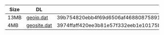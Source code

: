 |    Size   |     DL  | sha512sum |
|  ---  |  ---  |  ---  |
| 13MB | [geoip.dat](https://cdn.jsdelivr.net/gh/googleians/Rules@main/geoip.dat) | 39b754820ebb4f69d6506af468808758917101d101732d3894c5af3234b13cf12d941c814f085e4303a860aeb03e396c4314558c544dcd70a2097ed9837a87d8 |
| 4MB | [geosite.dat](https://cdn.jsdelivr.net/gh/googleians/Rules@main/geosite.dat) | 3974ffaff420ee3b81e57f332eeb1e10175bef25840e76ee113e579620993561fc3a0b38e5aec151163ef2db027fbd77da82826298a8d37468d21a837795ac83 |
